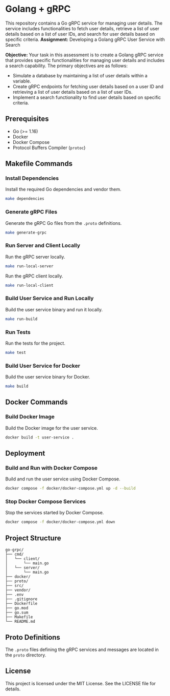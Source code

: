 # Golang + gRPC

This repository contains a Go gRPC service for managing user details. The service includes functionalities to fetch user details, retrieve a list of user details based on a list of user IDs, and search for user details based on specific criteria.
**Assignment:** Developing a Golang gRPC User Service with Search

**Objective:** 
Your task in this assessment is to create a Golang gRPC service that provides specific functionalities for managing user details and includes a search capability. The primary objectives are as follows:
- Simulate a database by maintaining a list of user details within a variable.
- Create gRPC endpoints for fetching user details based on a user ID and retrieving a list of 
   user details based on a list of user IDs.
- Implement a search functionality to find user details based on specific criteria.

## Prerequisites

- Go (>= 1.16)
- Docker
- Docker Compose
- Protocol Buffers Compiler (`protoc`)

## Makefile Commands

### Install Dependencies

Install the required Go dependencies and vendor them.

```sh
make dependencies
```

### Generate gRPC Files

Generate the gRPC Go files from the `.proto` definitions.

```sh
make generate-grpc
```

### Run Server and Client Locally

Run the gRPC server locally.

```sh
make run-local-server
```

Run the gRPC client locally.

```sh
make run-local-client
```

### Build User Service and Run Locally

Build the user service binary and run it locally.

```sh
make run-build
```

### Run Tests

Run the tests for the project.

```sh
make test
```

### Build User Service for Docker

Build the user service binary for Docker.

```sh
make build
```

## Docker Commands

### Build Docker Image

Build the Docker image for the user service.

```sh
docker build -t user-service .
```

## Deployment

### Build and Run with Docker Compose

Build and run the user service using Docker Compose.

```sh
docker compose -f docker/docker-compose.yml up -d --build
```

### Stop Docker Compose Services

Stop the services started by Docker Compose.

```sh
docker compose -f docker/docker-compose.yml down
```

## Project Structure

```
go-grpc/
├── cmd/
│   └── client/
│       └── main.go
│   └── server/
│       └── main.go
├── docker/
├── proto/
├── src/
├── vendor/
├── .env
├── .gitignore
├── Dockerfile
├── go.mod
├── go.sum
├── Makefile
└── README.md
```

## Proto Definitions

The `.proto` files defining the gRPC services and messages are located in the `proto` directory.

## License

This project is licensed under the MIT License. See the LICENSE file for details.
